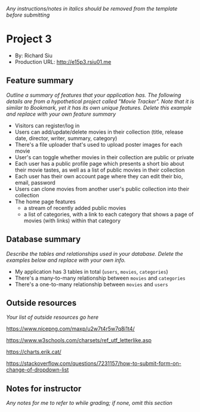 *Any instructions/notes in italics should be removed from the template before submitting*

# Project 3
+ By: Richard Siu
+ Production URL: <http://e15p3.rsiu01.me>

## Feature summary
*Outline a summary of features that your application has. The following details are from a hypothetical project called "Movie Tracker". Note that it is similar to Bookmark, yet it has its own unique features. Delete this example and replace with your own feature summary*

+ Visitors can register/log in
+ Users can add/update/delete movies in their collection (title, release date, director, writer, summary, category)
+ There's a file uploader that's used to upload poster images for each movie
+ User's can toggle whether movies in their collection are public or private
+ Each user has a public profile page which presents a short bio about their movie tastes, as well as a list of public movies in their collection
+ Each user has their own account page where they can edit their bio, email, password
+ Users can clone movies from another user's public collection into their collection
+ The home page features
  + a stream of recently added public movies
  + a list of categories, with a link to each category that shows a page of movies (with links) within that category

  
## Database summary
*Describe the tables and relationships used in your database. Delete the examples below and replace with your own info.*

+ My application has 3 tables in total (`users`, `movies`, `categories`)
+ There's a many-to-many relationship between `movies` and `categories`
+ There's a one-to-many relationship between `movies` and `users`

## Outside resources
*Your list of outside resources go here*

https://www.nicepng.com/maxp/u2w7t4r5w7q8i1t4/

https://www.w3schools.com/charsets/ref_utf_letterlike.asp

https://charts.erik.cat/

https://stackoverflow.com/questions/7231157/how-to-submit-form-on-change-of-dropdown-list

## Notes for instructor
*Any notes for me to refer to while grading; if none, omit this section*
